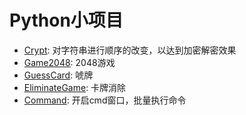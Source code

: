 # Python小项目
* [Crypt](./Crypt/README.md): 对字符串进行顺序的改变，以达到加密解密效果
* [Game2048](./Game2048/README.md): 2048游戏
* [GuessCard](./GuessCard/README.md): 唬牌
* [EliminateGame](./EliminateGame/README.md): 卡牌消除
* [Command](./Command/README.md): 开启cmd窗口，批量执行命令
